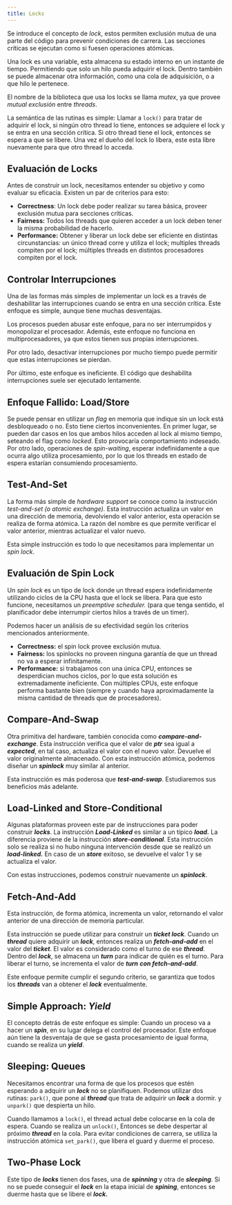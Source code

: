 ```yaml
---
title: Locks
---
```


Se introduce el concepto de *lock*, estos permiten exclusión mutua de una parte del código para prevenir condiciones de carrera. Las secciones críticas se ejecutan como si fuesen operaciones atómicas.

Una lock es una variable, esta almacena su estado interno en un instante de tiempo. Permitiendo que solo un hilo pueda adquirir el lock. Dentro también se puede almacenar otra información, como una cola de adquisición, o a que hilo le pertenece.

El nombre de la biblioteca que usa los locks se llama *mutex*, ya que provee *mutual exclusión* entre *threads*.

La semántica de las rutinas es simple: Llamar a `lock()` para tratar de adquirir el lock, si ningún otro thread lo tiene, entonces se adquiere el lock y se entra en una sección crítica. Si otro thread tiene el lock, entonces se espera a que se libere. Una vez el dueño del lock lo libera, este esta libre nuevamente para que otro thread lo acceda.

## Evaluación de Locks

Antes de construir un lock, necesitamos entender su objetivo y como evaluar su eficacia. Existen un par de criterios para esto:

- **Correctness**: Un lock debe poder realizar su tarea básica, proveer exclusión mutua para secciones críticas.
- **Fairness:** Todos los threads que quieren acceder a un lock deben tener la misma probabilidad de hacerlo.
- **Performance:** Obtener y liberar un lock debe ser eficiente en distintas circunstancias: un único thread corre y utiliza el lock; multiples threads compiten por el lock; múltiples threads en distintos procesadores compiten por el lock.

## Controlar Interrupciones

Una de las formas más simples de implementar un lock es a través de deshabilitar las interrupciones cuando se entra en una sección crítica. Este enfoque es simple, aunque tiene muchas desventajas.

Los procesos pueden abusar este enfoque, para no ser interrumpidos y monopolizar el procesador. Además, este enfoque no funciona en multiprocesadores, ya que estos tienen sus propias interrupciones.

Por otro lado, desactivar interrupciones por mucho tiempo puede permitir que estas interrupciones se pierdan.

Por último, este enfoque es ineficiente. El código que deshabilita interrupciones suele ser ejecutado lentamente.

## Enfoque Fallido: Load/Store

Se puede pensar en utilizar un *flag* en memoria que indique sin un lock está desbloqueado o no. Esto tiene ciertos inconvenientes. En primer lugar, se pueden dar casos en los que ambos hilos acceden al lock al mismo tiempo, seteando el flag como *locked*. Esto provocaría comportamiento indeseado. Por otro lado, operaciones de *spin-waiting*, esperar indefinidamente a que ocurra algo utiliza procesamiento, por lo que los threads en estado de espera estarían consumiendo procesamiento.

## Test-And-Set

La forma más simple de *hardware support* se conoce como la instrucción *test-and-set (o atomic exchange).* Esta instrucción actualiza un valor en una dirección de memoria, devolviendo el valor anterior, esta operación se realiza de forma atómica. La razón del nombre es que permite verificar el valor anterior, mientras actualizar el valor nuevo.

Esta simple instrucción es todo lo que necesitamos para implementar un *spin lock*.

## Evaluación de Spin Lock

Un *spin lock* es un tipo de lock donde un thread espera indefinidamente utilizando ciclos de la CPU hasta que el lock se libera. Para que esto funcione, necesitamos un *preemptive scheduler.* (para que tenga sentido, el planificador debe interrumpir ciertos hilos a través de un timer).

Podemos hacer un análisis de su efectividad según los criterios mencionados anteriormente.

- **Correctness:** el spin lock provee exclusión mutua.
- **Fairness:** los spinlocks no proveen ninguna garantía de que un thread no va a esperar infinitamente.
- **Performance:** si trabajamos con una única CPU, entonces se desperdician muchos ciclos, por lo que esta solución es extremadamente ineficiente. Con múltiples CPUs, este enfoque performa bastante bien (siempre y cuando haya aproximadamente la misma cantidad de threads que de procesadores).

## Compare-And-Swap

Otra primitiva del hardware, también conocida como ***compare-and-exchange***. Esta instrucción verifica que el valor de ***ptr*** sea igual a ***expected***, en tal caso, actualiza el valor con el nuevo valor. Devuelve el valor originalmente almacenado. Con esta instrucción atómica, podemos diseñar un ***spinlock*** muy similar al anterior.

Esta instrucción es más poderosa que ***test-and-swap***. Estudiaremos sus beneficios más adelante.

## Load-Linked and Store-Conditional

Algunas plataformas proveen este par de instrucciones para poder construir ***locks***. La instrucción ***Load-Linked*** es similar a un típico ***load.*** La diferencia proviene de la instrucción ***store-conditional***. Esta instrucción solo se realiza si no hubo ninguna intervención desde que se realizó un ***load-linked.*** En caso de un ***store*** exitoso, se devuelve el valor 1 y se actualiza el valor.

Con estas instrucciones, podemos construir nuevamente un ***spinlock***.

## Fetch-And-Add

Esta instrucción, de forma atómica, incrementa un valor, retornando el valor anterior de una dirección de memoria particular.

Esta instrucción se puede utilizar para construir un ***ticket lock***. Cuando un ***thread*** quiere adquirir un ***lock***, entonces realiza un ***fetch-and-add*** en el valor del ***ticket***. El valor es considerado como el turno de ese ***thread***. Dentro del ***lock***, se almacena un ***turn*** para indicar de quién es el turno. Para liberar el turno, se incrementa el valor de ***turn*** ***con fetch-and-add***.

Este enfoque permite cumplir el segundo criterio, se garantiza que todos los ***threads*** van a obtener el ***lock*** eventualmente.

## Simple Approach: *Yield*

El concepto detrás de este enfoque es simple: Cuando un proceso va a hacer un ***spin***, en su lugar delega el control del procesador. Este enfoque aún tiene la desventaja de que se gasta procesamiento de igual forma, cuando se realiza un ***yield***.

## Sleeping: Queues

Necesitamos encontrar una forma de que los procesos que estén esperando a adquirir un ***lock*** no se planifiquen. Podemos utilizar dos rutinas: `park()`, que pone al ***thread*** que trata de adquirir un ***lock*** a dormir. y `unpark()` que despierta un hilo.

Cuando llamamos a `lock()`, el thread actual debe colocarse en la cola de espera. Cuando se realiza un `unlock()`, Entonces se debe despertar al próximo ***thread*** en la cola. Para evitar condiciones de carrera, se utiliza la instrucción atómica `set_park()`, que libera el guard y duerme el proceso.

## Two-Phase Lock

Este tipo de ***locks*** tienen dos fases, una de ***spinning*** y otra de ***sleeping***. Si no se puede conseguir el ***lock*** en la etapa inicial de ***spining***, entonces se duerme hasta que se libere el ***lock.***
